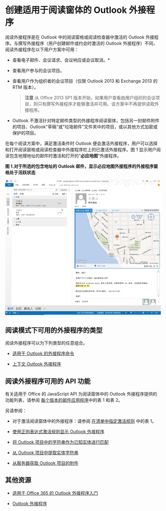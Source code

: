 
# <a name="create-outlook-addins-for-read-forms"></a>创建适用于阅读窗体的 Outlook 外接程序

阅读外接程序是在 Outlook 中的阅读窗格或阅读检查器中激活的 Outlook 外接程序。与撰写外接程序（用户创建邮件或约会时激活的 Outlook 外接程序）不同，阅读外接程序在以下用户方案中可用：


- 查看电子邮件、会议请求、会议响应或会议取消。*
    
- 查看用户参与的会议项目。
    
- 查看用户作为组织者的会议项目（仅限 Outlook 2013 和 Exchange 2013 的 RTM 版本）。
    
     >**注意**  从 Office 2013 SP1 版本开始，如果用户查看由用户组织的会议项目，则只有撰写外接程序才能够激活并可用。该方案中不再提供读取外接程序。
* Outlook 不激活针对特定邮件类型的外接程序阅读窗体，包括另一封邮件附件的项目、Outlook"草稿"或"垃圾邮件"文件夹中的项目，或以其他方式加密或保护的项目。

在每个阅读方案中，满足激活条件时 Outlook 便会激活外接程序，用户可以选择和打开阅读窗格或阅读检查器中外接程序栏上的已激活外接程序。图 1 显示用户阅读包含地理地址的邮件时激活和打开的“**必应地图**”外接程序。


**图 1.对于所选的包含地址的 Outlook 邮件，显示必应地图外接程序的外接程序窗格处于活跃状态**

![Outlook 中的 Bing 地图邮件应用程序](../../images/off15appsdk_BingMapMailAppScreenshot.jpg)


## <a name="types-of-addins-available-in-read-mode"></a>阅读模式下可用的外接程序的类型


阅读外接程序可以为下列类型的任意组合。


- [适用于 Outlook 的外接程序命令](../outlook/add-in-commands-for-outlook.md)
    
- [上下文 Outlook 外接程序](../outlook/contextual-outlook-add-ins.md)
    

## <a name="api-features-available-to-read-addins"></a>阅读外接程序可用的 API 功能


有关适用于 Office 的 JavaScript API 为阅读窗体中的 Outlook 外接程序提供的功能列表，请参阅 [每个版本的邮件应用程序](http://msdn.microsoft.com/library/f34e2f44-8c9d-4e90-b1d7-3f29506adb92%28Office.15%29.aspx)中的表 1 和表 2。 

另请参阅：


- 对于激活阅读窗体中的外接程序：请参阅 [在清单中指定激活规则](../outlook/manifests/activation-rules.md#specify-activation-rules-in-a-manifest) 中的表 1。
    
- [使用正则表达式激活规则显示 Outlook 外接程序](../outlook/use-regular-expressions-to-show-an-outlook-add-in.md)
    
- [将 Outlook 项目中的字符串作为已知实体进行匹配](../outlook/match-strings-in-an-item-as-well-known-entities.md)
    
- [从 Outlook 项目中提取实体字符串](../outlook/extract-entity-strings-from-an-item.md)
    
- [从服务器获取 Outlook 项目的附件](../outlook/get-attachments-of-an-outlook-item.md)
    

## <a name="additional-resources"></a>其他资源



- [适用于 Office 365 的 Outlook 外接程序入门](https://dev.outlook.com/MailAppsGettingStarted/GetStarted.aspx)
    
- [Outlook 外接程序](../outlook/outlook-add-ins.md)
    
